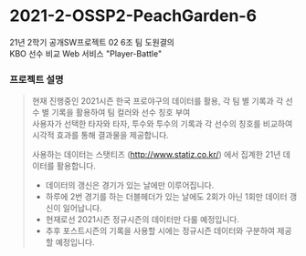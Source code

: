 # 2021-2-OSSP2-PeachGarden-6

21년 2학기 공개SW프로젝트 02 6조 팀 도원결의  
KBO 선수 비교 Web 서비스 "Player-Battle"



### 프로젝트 설명

> 현재 진행중인 2021시즌 한국 프로야구의 데이터를 활용, 각 팀 별 기록과 각 선수 별 기록을 활용하여 팀 컬러와 선수 칭호 부여  
> 사용자가 선택한 타자와 타자, 투수와 투수의 기록과 각 선수의 칭호를 비교하여 시각적 효과를 통해 결과물을 제공합니다.  
>
> 사용하는 데이터는 스탯티즈 (http://www.statiz.co.kr/) 에서 집계한 21년 데이터를 활용합니다.  
> 
> + 데이터의 갱신은 경기가 있는 날에만 이루어집니다.  
> + 하루에 2번 경기를 하는 더블헤더가 있는 날에도 2회가 아닌 1회만 데이터 갱신이 일어납니다.  
> + 현재로선 2021시즌 정규시즌의 데이터만 다룰 예정입니다.  
> + 추후 포스트시즌의 기록을 사용할 시에는 정규시즌 데이터와 구분하여 제공할 예정입니다.
